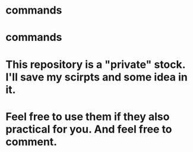 # commands
# commands
# This repository is a "private" stock. I'll save my scirpts and some idea in it.
# Feel free to use them if they also practical for you. And feel free to comment.
